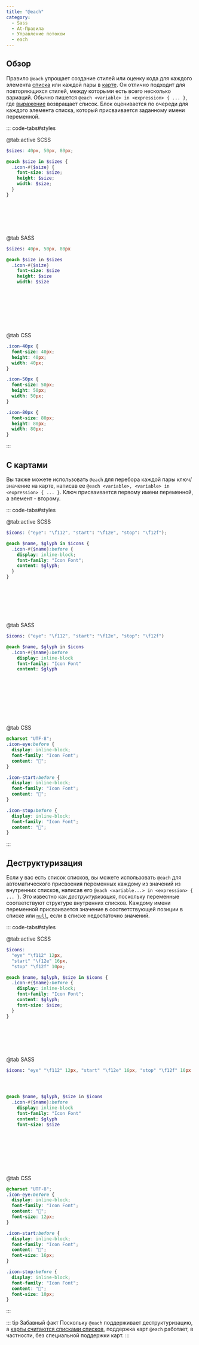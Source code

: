```yaml
---
title: "@each"
category:
  - Sass
  - At-Правила
  - Управление потоком
  - each
---
```


## Обзор

Правило `@each` упрощает создание стилей или оценку кода для каждого элемента [списка](../../values/lists) или каждой пары в [карте](../../values/maps). Он отлично подходит для повторяющихся стилей, между которыми есть всего несколько вариаций. Обычно пишется `@each <variable> in <expression> { ... }`, где [выражение](../../syntax/structure#конструкции) возвращает список. Блок оценивается по очереди для каждого элемента списка, который присваивается заданному имени переменной.

::: code-tabs#styles

@tab:active SCSS

```scss
$sizes: 40px, 50px, 80px;

@each $size in $sizes {
  .icon-#{$size} {
    font-size: $size;
    height: $size;
    width: $size;
  }
}








```

@tab SASS

```sass
$sizes: 40px, 50px, 80px

@each $size in $sizes
  .icon-#{$size}
    font-size: $size
    height: $size
    width: $size










```

@tab CSS

```css
.icon-40px {
  font-size: 40px;
  height: 40px;
  width: 40px;
}

.icon-50px {
  font-size: 50px;
  height: 50px;
  width: 50px;
}

.icon-80px {
  font-size: 80px;
  height: 80px;
  width: 80px;
}
```

:::

## С картами

Вы также можете использовать `@each` для перебора каждой пары ключ/значение на карте, написав ее `@each <variable>, <variable> in <expression> { ... }`.
Ключ присваивается первому имени переменной, а элемент - второму.

::: code-tabs#styles

@tab:active SCSS

```scss
$icons: ("eye": "\f112", "start": "\f12e", "stop": "\f12f");

@each $name, $glyph in $icons {
  .icon-#{$name}:before {
    display: inline-block;
    font-family: "Icon Font";
    content: $glyph;
  }
}









```

@tab SASS

```sass
$icons: ("eye": "\f112", "start": "\f12e", "stop": "\f12f")

@each $name, $glyph in $icons
  .icon-#{$name}:before
    display: inline-block
    font-family: "Icon Font"
    content: $glyph











```

@tab CSS

```css
@charset "UTF-8";
.icon-eye:before {
  display: inline-block;
  font-family: "Icon Font";
  content: "";
}

.icon-start:before {
  display: inline-block;
  font-family: "Icon Font";
  content: "";
}

.icon-stop:before {
  display: inline-block;
  font-family: "Icon Font";
  content: "";
}
```

:::

## Деструктуризация

Если у вас есть список списков, вы можете использовать `@each` для автоматического присвоения переменных каждому из значений из внутренних списков, написав его `@each <variable...> in <expression> { ... }`. Это известно как *деструктуризация*, поскольку переменные соответствуют структуре внутренних списков. Каждому имени переменной присваивается значение в соответствующей позиции в списке или [`null`](../../values/null), если в списке недостаточно значений.

::: code-tabs#styles

@tab:active SCSS

```scss
$icons:
  "eye" "\f112" 12px,
  "start" "\f12e" 16px,
  "stop" "\f12f" 10px;

@each $name, $glyph, $size in $icons {
  .icon-#{$name}:before {
    display: inline-block;
    font-family: "Icon Font";
    content: $glyph;
    font-size: $size;
  }
}








```

@tab SASS

```sass
$icons: "eye" "\f112" 12px, "start" "\f12e" 16px, "stop" "\f12f" 10px




@each $name, $glyph, $size in $icons
  .icon-#{$name}:before
    display: inline-block
    font-family: "Icon Font"
    content: $glyph
    font-size: $size










```

@tab CSS

```css
@charset "UTF-8";
.icon-eye:before {
  display: inline-block;
  font-family: "Icon Font";
  content: "";
  font-size: 12px;
}

.icon-start:before {
  display: inline-block;
  font-family: "Icon Font";
  content: "";
  font-size: 16px;
}

.icon-stop:before {
  display: inline-block;
  font-family: "Icon Font";
  content: "";
  font-size: 10px;
}
```

:::

::: tip Забавный факт
Поскольку `@each` поддерживает деструктуризацию, а [карты считаются списками списков](../../values/maps), поддержка карт `@each` работает, в частности, без специальной поддержки карт.
:::
